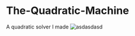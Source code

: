 # The-Quadratic-Machine
A quadratic solver I made
![asdasdasd](https://user-images.githubusercontent.com/16856101/32003553-700d1620-b96d-11e7-9719-c6af7be81e84.png)
